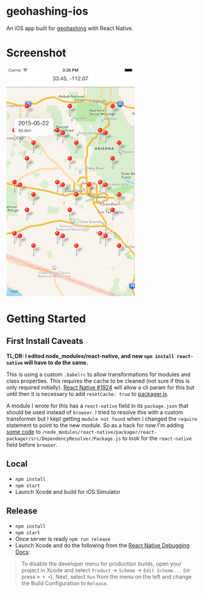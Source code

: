 geohashing-ios
==================

An iOS app built for [geohashing](https://xkcd.com/426/) with React Native.


# Screenshot

![screenshot](https://github.com/lukekarrys/geohashing-ios/raw/master/screenshots/geohashing.png)


# Getting Started

## First Install Caveats

**TL;DR: I edited node_modules/react-native, and new `npm install react-native` will have to do the same.**

This is using a custom `.babelrc` to allow transformations for modules and class properties. This requires the cache to be cleaned (not sure if this is only required initially). [React Native #1924](https://github.com/facebook/react-native/issues/1924) will allow a cli param for this but until then it is necessary to add `resetCache: true` to [packager.js](https://gist.github.com/brentvatne/794a77917d7a4b3cce5b/revisions#diff-25c411aaebc5c1757cec74ba9a0d6ba8R229).

A module I wrote for this has a `react-native` field in its `package.json` that should be used instead of `browser`. I tried to resolve this with a custom transformer but I kept getting `module not found` when I changed the `require` statement to point to the new module. So as a hack for now I'm adding [some code](https://gist.github.com/lukekarrys/16b5e62f4058a0228aff/revisions#diff-39aceb27a498bbd94b12434099507d5aR20) to `/node_modules/react-native/packager/react-packager/src/DependencyResolver/Package.js` to look for the `react-native` field before `browser`.

## Local
- `npm install`
- `npm start`
- Launch Xcode and build for iOS Simulator

## Release
- `npm install`
- `npm start`
- Once server is ready `npm run release`
- Launch Xcode and do the following from the [React Native Debugging Docs](https://facebook.github.io/react-native/docs/debugging.html#debugging-react-native-apps):

> To disable the developer menu for production builds, open your project in Xcode and select `Product` → `Scheme` → `Edit Scheme...` (or press `⌘ + <`). Next, select `Run` from the menu on the left and change the Build Configuration to `Release`.
